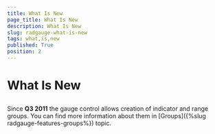 ```yaml
---
title: What Is New
page_title: What Is New
description: What Is New
slug: radgauge-what-is-new
tags: what,is,new
published: True
position: 2
---
```


# What Is New



## 

Since __Q3 2011__ the gauge control allows creation of indicator and range groups. You can find more information about them in [Groups]({%slug radgauge-features-groups%}) topic.
